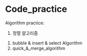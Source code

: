 # Code_practice

Algorithm practice:
1. 정렬 알고리즘
  1) bubble & insert & select Algorithm
  2) quick_&_merge_algorithm

